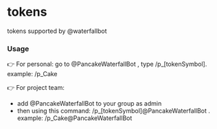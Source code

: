 # tokens
tokens supported by @waterfallbot

### Usage

👉 For  personal: go to @PancakeWaterfallBot ,
 type /p_[tokenSymbol]. example: /p_Cake

👉 For project team: 
  + add @PancakeWaterfallBot to your group as admin
  + then using this command: 
/p_[tokenSymbol]@PancakeWaterfallBot  . 
example: /p_Cake@PancakeWaterfallBot
